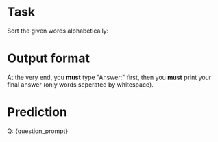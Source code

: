 # Task
Sort the given words alphabetically:

# Output format
At the very end, you **must** type "Answer:" first, then you **must** print your final answer (only words seperated by whitespace).

# Prediction
Q: {question_prompt}